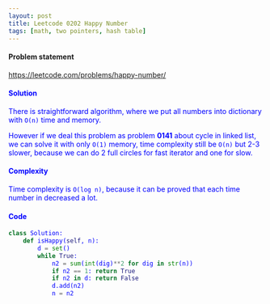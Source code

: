 ```yaml
---
layout: post
title: Leetcode 0202 Happy Number
tags: [math, two pointers, hash table]
---
```


#### Problem statement

<a href="https://leetcode.com/problems/happy-number/"> <font color = blue>https://leetcode.com/problems/happy-number/

#### Solution
There is straightforward algorithm, where we put all numbers into dictionary with `O(n)` time and memory. 

However if we deal this problem as problem **0141** about cycle in linked list, we can solve it with only `O(1)` memory, time complexity still be `O(n)` but 2-3 slower, because we can do 2 full circles for fast iterator and one for slow.

#### Complexity
Time complexity is `O(log n)`, because it can be proved that each time number in decreased a lot. 

#### Code
```python
class Solution:
    def isHappy(self, n):
        d = set()
        while True:
            n2 = sum(int(dig)**2 for dig in str(n))
            if n2 == 1: return True
            if n2 in d: return False
            d.add(n2)
            n = n2
```

